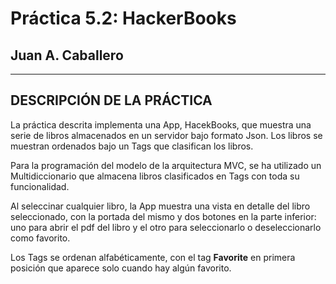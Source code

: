 # Práctica 5.2: HackerBooks
## Juan A. Caballero
-----------------------------------------------

DESCRIPCIÓN DE LA PRÁCTICA
-----------------------------------------------


La práctica descrita implementa una App, HacekBooks, que muestra una serie de libros almacenados en un servidor bajo formato Json. Los libros se muestran ordenados bajo un Tags que clasifican los libros. 

Para la programación del modelo de la arquitectura MVC, se ha utilizado un Multidiccionario que almacena libros clasificados en Tags con toda su funcionalidad. 

Al seleccinar cualquier libro, la App muestra una vista en detalle del libro seleccionado, con la portada del mismo y dos botones en la parte inferior: uno para abrir el pdf del libro y el otro para seleccionarlo o deseleccionarlo como favorito. 

Los Tags se ordenan alfabéticamente, con el tag **Favorite** en primera posición que aparece solo cuando hay algún favorito.


